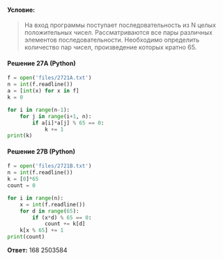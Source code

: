 #### Условие:
> На вход программы поступает последовательность из N целых положительных чисел. Рассматриваются все пары различных элементов последовательности. Необходимо определить количество пар чисел, произведение которых кратно 65. 

#### Решение 27A (Python)
```python
f = open('files/2721A.txt')
n = int(f.readline())
a = [int(x) for x in f]
k = 0

for i in range(n-1):
    for j in range(i+1, n):
        if a[i]*a[j] % 65 == 0:
            k += 1
print(k)
```

#### Решение 27B (Python)
```python
f = open('files/2721B.txt')
n = int(f.readline())
k = [0]*65
count = 0

for i in range(n):
    x = int(f.readline())
    for d in range(65):
        if (x*d) % 65 == 0:
            count += k[d]
    k[x % 65] += 1
print(count)
```

**Ответ:** 168 2503584
